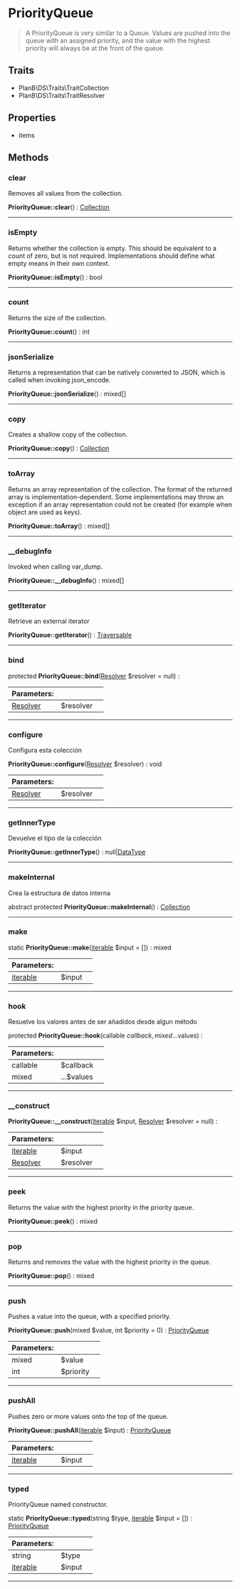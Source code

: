 
                                                                                                                                            
    
# PriorityQueue


> A PriorityQueue is very similar to a Queue. Values are pushed into the queue
with an assigned priority, and the value with the highest priority will
always be at the front of the queue.
>
> 


## Traits
- PlanB\DS\Traits\TraitCollection
- PlanB\DS\Traits\TraitResolver




## Properties
- items


## Methods

### clear
Removes all values from the collection.


**PriorityQueue::clear**() : [Collection](../../../Collection.md)



---


### isEmpty
Returns whether the collection is empty.
This should be equivalent to a count of zero, but is not required.
Implementations should define what empty means in their own context.

**PriorityQueue::isEmpty**() : bool



---


### count
Returns the size of the collection.


**PriorityQueue::count**() : int



---


### jsonSerialize
Returns a representation that can be natively converted to JSON, which is
called when invoking json_encode.


**PriorityQueue::jsonSerialize**() : mixed[]



---


### copy
Creates a shallow copy of the collection.


**PriorityQueue::copy**() : [Collection](../../../Collection.md)



---


### toArray
Returns an array representation of the collection.
The format of the returned array is implementation-dependent. Some
implementations may throw an exception if an array representation
could not be created (for example when object are used as keys).

**PriorityQueue::toArray**() : mixed[]



---


### __debugInfo
Invoked when calling var_dump.


**PriorityQueue::__debugInfo**() : mixed[]



---


### getIterator
Retrieve an external iterator


**PriorityQueue::getIterator**() : [Traversable](../../../Traversable.md)



---


### bind



protected **PriorityQueue::bind**([Resolver](../../../Resolver.md) $resolver = null) : 


|Parameters: | | |
| --- | --- | --- |
|[Resolver](../../../Resolver.md) |$resolver |  |

---


### configure
Configura esta colección


**PriorityQueue::configure**([Resolver](../../../Resolver.md) $resolver) : void


|Parameters: | | |
| --- | --- | --- |
|[Resolver](../../../Resolver.md) |$resolver |  |

---


### getInnerType
Devuelve el tipo de la colección


**PriorityQueue::getInnerType**() : null|[DataType](../../../DataType.md)



---


### makeInternal
Crea la estructura de datos interna


abstract protected **PriorityQueue::makeInternal**() : [Collection](../../../Collection.md)



---


### make



static **PriorityQueue::make**([iterable](../../../iterable.md) $input = []) : mixed


|Parameters: | | |
| --- | --- | --- |
|[iterable](../../../iterable.md) |$input |  |

---


### hook
Resuelve los valores antes de ser añadidos desde algun método


protected **PriorityQueue::hook**(callable $callback, mixed ...$values) : 


|Parameters: | | |
| --- | --- | --- |
|callable |$callback |  |
|mixed |...$values |  |

---


### __construct



**PriorityQueue::__construct**([iterable](../../../iterable.md) $input, [Resolver](../../../Resolver.md) $resolver = null) : 


|Parameters: | | |
| --- | --- | --- |
|[iterable](../../../iterable.md) |$input |  |
|[Resolver](../../../Resolver.md) |$resolver |  |

---


### peek
Returns the value with the highest priority in the priority queue.


**PriorityQueue::peek**() : mixed



---


### pop
Returns and removes the value with the highest priority in the queue.


**PriorityQueue::pop**() : mixed



---


### push
Pushes a value into the queue, with a specified priority.


**PriorityQueue::push**(mixed $value, int $priority = 0) : [PriorityQueue](../../../PriorityQueue.md)


|Parameters: | | |
| --- | --- | --- |
|mixed |$value |  |
|int |$priority |  |

---


### pushAll
Pushes zero or more values onto the top of the queue.


**PriorityQueue::pushAll**([iterable](../../../iterable.md) $input) : [PriorityQueue](../../../PriorityQueue.md)


|Parameters: | | |
| --- | --- | --- |
|[iterable](../../../iterable.md) |$input |  |

---


### typed
PriorityQueue named constructor.


static **PriorityQueue::typed**(string $type, [iterable](../../../iterable.md) $input = []) : [PriorityQueue](../../../PriorityQueue.md)


|Parameters: | | |
| --- | --- | --- |
|string |$type |  |
|[iterable](../../../iterable.md) |$input |  |

---


                                                                                                                                                                                                                                                                                                                                                                                                            
    
                                                                                                                                                                                                                                                                             
                